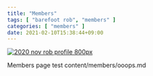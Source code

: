 ```yaml
---
title: "Members"
tags: [ "barefoot rob", "members" ]
categories: [ "members" ]
date: 2021-02-10T15:38:44+09:00
---
```


[![2020 nov rob profile 800px](//b.robnugen.com/rob/portraits/thumbs/2020_nov_rob_profile_800px.png)](//b.robnugen.com/rob/portraits/2020_nov_rob_profile_800px.png)

Members page test content/members/ooops.md

